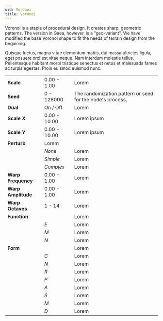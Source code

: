 ```yaml
---
uid: Voronoi
title: Voronoi
---
```


Voronoi is a staple of procedural design. It creates sharp, geometric patterns. The version in Gaea, however, is a "geo-variant". We have modified the base Voronoi shape to fit the needs of terrain design from the beginning.

Quisque luctus, magna vitae elementum mattis, dui massa ultricies ligula, eget posuere orci est vitae neque. Nam interdum molestie tellus. Pellentesque habitant morbi tristique senectus et netus et malesuada fames ac turpis egestas. Proin euismod euismod nunc. 

||||
|---|---|---|
| **Scale**          | 0.00 - 1.00  | Lorem                                                     |
| **Seed**           | 0 - 128000   | The randomization pattern or seed for the node's process. |
| **Dual**           | On / Off     | Lorem                                                     |
| **Scale X**        | 0.00 - 10.00 | Lorem ipsum                                               |
| **Scale Y**        | 0.00 - 10.00 | Lorem ipsum                                               |
| **Perturb**        | Lorem        |
|                    | *None*       | Lorem                                                     |
|                    | *Simple*     | Lorem                                                     |
|                    | *Complex*    | Lorem                                                     |
| **Warp Frequency** | 0.00 - 1.00  | Lorem                                                     |
| **Warp Amplitude** | 0.00 - 1.00  | Lorem                                                     |
| **Warp Octaves**   | 1 - 14       | Lorem                                                     |
| **Function**       |              | Lorem                                                     |
|                    | *E*          | Lorem                                                     |
|                    | *M*          | Lorem                                                     |
|                    | *N*          | Lorem                                                     |
| **Form**           |              | Lorem                                                     |
|                    | *C*          | Lorem                                                     |
|                    | *N*          | Lorem                                                     |
|                    | *R*          | Lorem                                                     |
|                    | *P*          | Lorem                                                     |
|                    | *A*          | Lorem                                                     |
|                    | *S*          | Lorem                                                     |
|                    | *M*          | Lorem                                                     |
|                    | *D*          | Lorem                                                     |



